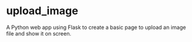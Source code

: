 # upload_image
A Python web app using Flask to create a basic page to upload an image file and show it on screen.
